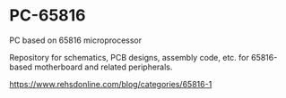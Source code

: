 # PC-65816
PC based on 65816 microprocessor

Repository for schematics, PCB designs, assembly code, etc. for 65816-based motherboard and related peripherals.

https://www.rehsdonline.com/blog/categories/65816-1
